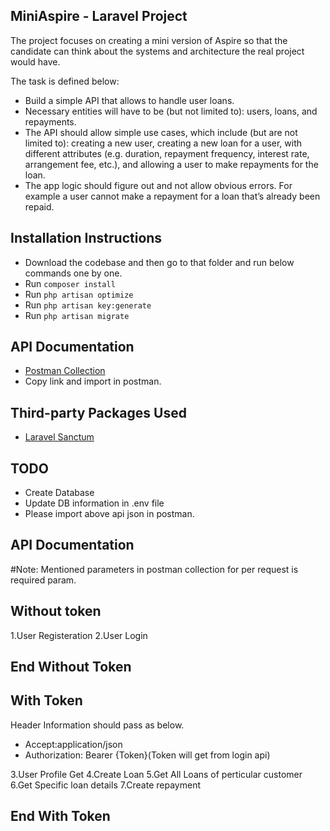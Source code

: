 ## MiniAspire - Laravel Project

The project focuses on creating a mini version of Aspire so that the candidate can think about the systems and architecture the real project would have.

The task is defined below:

 - Build a simple API that allows to handle user loans.
 - Necessary entities will have to be (but not limited to): users, loans, and repayments.
 - The API should allow simple use cases, which include (but are not limited to): creating a new user, creating a new loan for a user, with different attributes (e.g. duration, repayment frequency, interest rate, arrangement fee, etc.), and allowing a user to make repayments for the loan.
 - The app logic should figure out and not allow obvious errors. For example a user cannot make a repayment for a loan that’s already been repaid.

## Installation Instructions
- Download the codebase and then go to that folder and run below commands one by one.
- Run `composer install`
- Run `php artisan optimize`
- Run `php artisan key:generate`
- Run `php artisan migrate`

## API Documentation

- [Postman Collection](https://www.getpostman.com/collections/5d4f13821c89e53c02fd)
- Copy link and import in postman.


## Third-party Packages Used

- [Laravel Sanctum](https://laravel.com/docs/8.x/sanctum)

## TODO

- Create Database
- Update DB information in .env file
- Please import above api json in postman.

## API Documentation
#Note: Mentioned parameters in postman collection for per request is required param.

## Without token
1.User Registeration
2.User Login
## End Without Token

## With Token
Header Information should pass as below.
- Accept:application/json
- Authorization: Bearer {Token}(Token will get from login api)

3.User Profile Get
4.Create Loan
5.Get All Loans of perticular customer
6.Get Specific loan details
7.Create repayment
## End With Token
